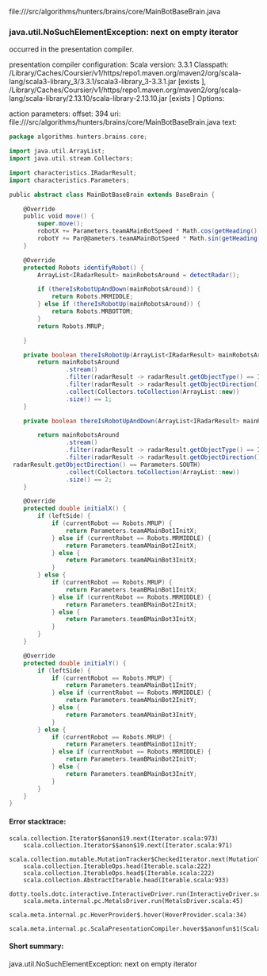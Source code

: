 file://<WORKSPACE>/src/algorithms/hunters/brains/core/MainBotBaseBrain.java
### java.util.NoSuchElementException: next on empty iterator

occurred in the presentation compiler.

presentation compiler configuration:
Scala version: 3.3.1
Classpath:
<HOME>/Library/Caches/Coursier/v1/https/repo1.maven.org/maven2/org/scala-lang/scala3-library_3/3.3.1/scala3-library_3-3.3.1.jar [exists ], <HOME>/Library/Caches/Coursier/v1/https/repo1.maven.org/maven2/org/scala-lang/scala-library/2.13.10/scala-library-2.13.10.jar [exists ]
Options:



action parameters:
offset: 394
uri: file://<WORKSPACE>/src/algorithms/hunters/brains/core/MainBotBaseBrain.java
text:
```scala
package algorithms.hunters.brains.core;

import java.util.ArrayList;
import java.util.stream.Collectors;

import characteristics.IRadarResult;
import characteristics.Parameters;

public abstract class MainBotBaseBrain extends BaseBrain {

    @Override
    public void move() {
        super.move();
        robotX += Parameters.teamAMainBotSpeed * Math.cos(getHeading());
        robotY += Par@@ameters.teamAMainBotSpeed * Math.sin(getHeading());
    }

    @Override
    protected Robots identifyRobot() {
        ArrayList<IRadarResult> mainRobotsAround = detectRadar();

        if (thereIsRobotUpAndDown(mainRobotsAround)) {
            return Robots.MRMIDDLE;
        } else if (thereIsRobotUp(mainRobotsAround)) {
            return Robots.MRBOTTOM;
        }
        return Robots.MRUP;

    }

    private boolean thereIsRobotUp(ArrayList<IRadarResult> mainRobotsAround) {
        return mainRobotsAround
                .stream()
                .filter(radarResult -> radarResult.getObjectType() == IRadarResult.Types.TeamMainBot)
                .filter(radarResult -> radarResult.getObjectDirection() == Parameters.NORTH)
                .collect(Collectors.toCollection(ArrayList::new))
                .size() == 1;
    }

    private boolean thereIsRobotUpAndDown(ArrayList<IRadarResult> mainRobotsAround) {

        return mainRobotsAround
                .stream()
                .filter(radarResult -> radarResult.getObjectType() == IRadarResult.Types.TeamMainBot)
                .filter(radarResult -> radarResult.getObjectDirection() == Parameters.NORTH
 radarResult.getObjectDirection() == Parameters.SOUTH)
                .collect(Collectors.toCollection(ArrayList::new))
                .size() == 2;
    }

    @Override
    protected double initialX() {
        if (leftSide) {
            if (currentRobot == Robots.MRUP) {
                return Parameters.teamAMainBot1InitX;
            } else if (currentRobot == Robots.MRMIDDLE) {
                return Parameters.teamAMainBot2InitX;
            } else {
                return Parameters.teamAMainBot3InitX;
            }
        } else {
            if (currentRobot == Robots.MRUP) {
                return Parameters.teamBMainBot1InitX;
            } else if (currentRobot == Robots.MRMIDDLE) {
                return Parameters.teamBMainBot2InitX;
            } else {
                return Parameters.teamBMainBot3InitX;
            }
        }
    }

    @Override
    protected double initialY() {
        if (leftSide) {
            if (currentRobot == Robots.MRUP) {
                return Parameters.teamAMainBot1InitY;
            } else if (currentRobot == Robots.MRMIDDLE) {
                return Parameters.teamAMainBot2InitY;
            } else {
                return Parameters.teamAMainBot3InitY;
            }
        } else {
            if (currentRobot == Robots.MRUP) {
                return Parameters.teamBMainBot1InitY;
            } else if (currentRobot == Robots.MRMIDDLE) {
                return Parameters.teamBMainBot2InitY;
            } else {
                return Parameters.teamBMainBot3InitY;
            }
        }
    }
}
```



#### Error stacktrace:

```
scala.collection.Iterator$$anon$19.next(Iterator.scala:973)
	scala.collection.Iterator$$anon$19.next(Iterator.scala:971)
	scala.collection.mutable.MutationTracker$CheckedIterator.next(MutationTracker.scala:76)
	scala.collection.IterableOps.head(Iterable.scala:222)
	scala.collection.IterableOps.head$(Iterable.scala:222)
	scala.collection.AbstractIterable.head(Iterable.scala:933)
	dotty.tools.dotc.interactive.InteractiveDriver.run(InteractiveDriver.scala:168)
	scala.meta.internal.pc.MetalsDriver.run(MetalsDriver.scala:45)
	scala.meta.internal.pc.HoverProvider$.hover(HoverProvider.scala:34)
	scala.meta.internal.pc.ScalaPresentationCompiler.hover$$anonfun$1(ScalaPresentationCompiler.scala:352)
```
#### Short summary: 

java.util.NoSuchElementException: next on empty iterator
